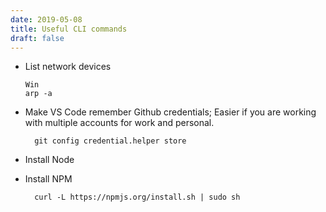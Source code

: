 ```yaml
---
date: 2019-05-08
title: Useful CLI commands
draft: false
---
```


* List network devices

	```
	Win
	arp -a
	```

* Make VS Code remember Github credentials; Easier if you are working with multiple accounts for work and personal.

		git config credential.helper store

* Install Node

* Install NPM

		curl -L https://npmjs.org/install.sh | sudo sh